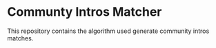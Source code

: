 # Communty Intros Matcher

This repository contains the algorithm used generate community intros matches.
